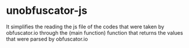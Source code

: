 # unobfuscator-js
It simplifies the reading the js file of the codes that were taken by obfuscator.io through the (main function) function that returns the values that were parsed by obfuscator.io
